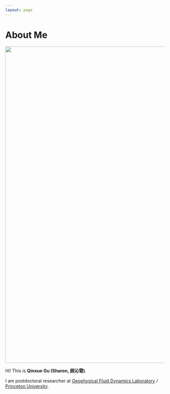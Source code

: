```yaml
---
layout: page
---
```


# About Me

<img src="https://guqinxue.github.io/profile.jpg" class="floatpic" width="600" height="1000">

Hi! This is **Qinxue Gu (Sharon, 顾沁雪)**.

I am postdoctoral researcher at [Geophysical Fluid Dynamics Laboratory](https://www.gfdl.noaa.gov/) / [Princeton University](https://aos.princeton.edu/).

<br>

